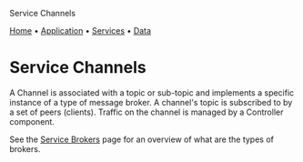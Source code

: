 


Service Channels




[Home](./app_help.html) •
 [Application](./app_arch.html) •
 [Services](./svc_arch.html) •
 [Data](./data_arch.html)


# Service Channels
A Channel is associated with a topic or sub-topic and implements a specific instance of a type of message broker. A channel's topic is subscribed to by a set of peers (clients). Traffic on the channel is managed by a Controller component.

 See the [Service Brokers](./svc_brokers.html) page for an overview of what are the types of brokers.




